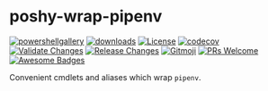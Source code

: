 # poshy-wrap-pipenv

[![powershellgallery](https://img.shields.io/powershellgallery/v/poshy-wrap-pipenv.svg)](https://www.powershellgallery.com/packages/poshy-wrap-pipenv)
[![downloads](https://img.shields.io/powershellgallery/dt/poshy-wrap-pipenv.svg)](https://www.powershellgallery.com/packages/poshy-wrap-pipenv)
[![License](https://img.shields.io/github/license/pwshrc/poshy-wrap-pipenv)](./LICENSE.txt)
[![codecov](https://codecov.io/gh/pwshrc/poshy-wrap-pipenv/branch/main/graph/badge.svg)](https://codecov.io/gh/pwshrc/poshy-wrap-pipenv)
[![Validate Changes](https://github.com/pwshrc/poshy-wrap-pipenv/actions/workflows/validate.yml/badge.svg)](https://github.com/pwshrc/poshy-wrap-pipenv/actions/workflows/validate.yml)
[![Release Changes](https://github.com/pwshrc/poshy-wrap-pipenv/actions/workflows/release.yml/badge.svg)](https://github.com/pwshrc/poshy-wrap-pipenv/actions/workflows/release.yml)
[![Gitmoji](https://img.shields.io/badge/gitmoji-%20😜%20😍-FFDD67.svg?style=flat-square)](https://gitmoji.carloscuesta.me/)
[![PRs Welcome](https://img.shields.io/badge/PRs-welcome-brightgreen.svg?style=flat-square)](http://makeapullrequest.com)
[![Awesome Badges](https://img.shields.io/badge/badges-awesome-green.svg)](https://github.com/Naereen/badges)

Convenient cmdlets and aliases which wrap `pipenv`.

